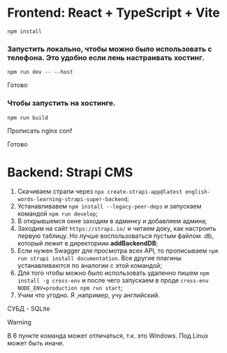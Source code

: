 # Frontend: React + TypeScript + Vite

```
npm install
```

### Запустить локально, чтобы можно было использовать с телефона. Это удобно если лень настраивать хостинг.

```
npm run dev -- --host
```

Готово

### Чтобы запустить на хостинге.

```
npm run build
```

Прописать nginx conf

Готово

# Backend: Strapi CMS

1. Скачиваем страпи через `npx create-strapi-app@latest english-words-learning-strapi-super-backend`;
2. Устанавливавем `npm install --legacy-peer-deps` и запускаем командой `npm run develop`;
3. В открывшемся окне заходим в админку и добавляем админа;
4. Заходим на сайт `https://strapi.io/` и читаем доку, как настроить первую таблицу. Но лучше воспользоваться пустым файлом .db, который лежит в директориии **addBackendDB**;
5. Если нужен Swagger для просмотра всех API, то прописываем `npm run strapi install documentation`. Все другие плагины устанавливаются по аналогии с этой командой;
6. Для того чтобы можно было использовать удаленно пишем `npm install -g cross-env` и после чего запускаем в проде `cross-env NODE_ENV=production npm run start`;
7. Учим что угодно. Я ,например, учу английский.

СУБД - SQLite

> [!WARNING]
> В 6 пункте команда может отличаться, т.к. это Windows. Под Linux может быть иначе.
